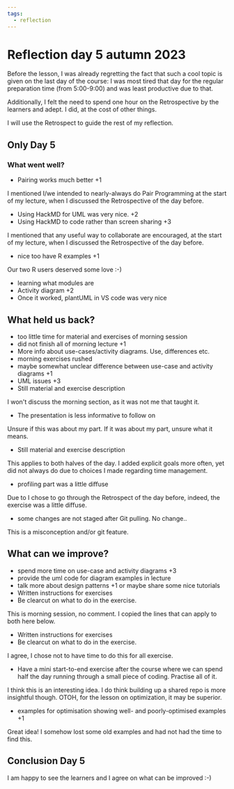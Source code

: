 ```yaml
---
tags:
  - reflection
---
```


# Reflection day 5 autumn 2023

Before the lesson, I was already
regretting the fact that such a cool
topic is given on the last day of the
course: I was most tired that day
for the regular preparation time (from
5:00-9:00) and was least productive due
to that.

Additionally, I felt the need
to spend one hour on the Retrospective by
the learners and adept. I did,
at the cost of other things.

I will use the Retrospect to guide
the rest of my reflection.

## Only Day 5

### What went well?

- Pairing works much better +1

I mentioned I/we intended to nearly-always
do Pair Programming at the start of
my lecture,
when I discussed the Retrospective of the
day before.

- Using HackMD for UML was very nice. +2
- Using HackMD to code rather than screen sharing +3

I mentioned that any useful way to collaborate
are encouraged, at the start of
my lecture,
when I discussed the Retrospective of the
day before.

- nice too have R examples +1

Our two R users deserved some love :-)

- learning what modules are
- Activity diagram +2
- Once it worked, plantUML in VS code was very nice

## What held us back?

- too little time for material and exercises of morning session
- did not finish all of morning lecture +1
- More info about use-cases/activity diagrams. Use, differences etc.
- morning exercises rushed
- maybe somewhat unclear difference between use-case and activity diagrams +1
- UML issues +3
- Still material and exercise description

I won't discuss the morning section,
as it was not me that taught it.

- The presentation is less informative to follow on

Unsure if this was about my part.
If it was about my part, unsure what
it means.

- Still material and exercise description

This applies to both halves of the day.
I added explicit goals more often,
yet did not always do due to choices
I made regarding time management.

- profiling part was a little diffuse

Due to I chose to go through the Retrospect
of the day before, indeed, the exercise
was a little diffuse.

- some changes are not staged after Git pulling. No change..

This is a misconception and/or git feature.

## What can we improve?

- spend more time on use-case and activity diagrams +3
- provide the uml code for diagram examples in lecture
- talk more about design patterns +1 or maybe share some nice tutorials
- Written instructions for exercises
- Be clearcut on what to do in the exercise.

This is morning session, no comment. I copied
the lines that can apply to both here below.

- Written instructions for exercises
- Be clearcut on what to do in the exercise.

I agree, I chose not to have time to do
this for all exercise.

- Have a mini start-to-end exercise after the course where we can spend half
  the day running through a small piece of coding. Practise all of it.

I think this is an interesting idea. I do
think building up a shared repo is more
insightful though. OTOH, for the lesson
on optimization, it may be superior.

- examples for optimisation showing well- and poorly-optimised examples +1

Great idea! I somehow lost some old
examples and had not had the time to find
this.

## Conclusion Day 5

I am happy to see the learners and I
agree on what can be improved :-)

